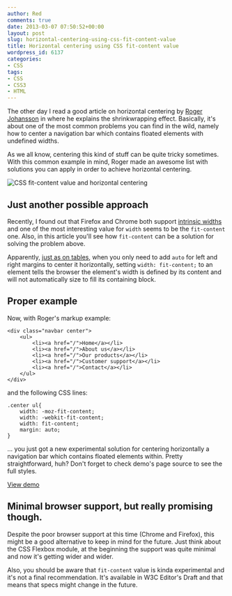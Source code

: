 ```yaml
---
author: Red
comments: true
date: 2013-03-07 07:50:52+00:00
layout: post
slug: horizontal-centering-using-css-fit-content-value
title: Horizontal centering using CSS fit-content value
wordpress_id: 6137
categories:
- CSS
tags:
- CSS
- CSS3
- HTML
---
```


The other day I read a good article on horizontal centering by [Roger Johansson](http://www.456bereastreet.com/archive/201303/how_to_shrinkwrap_and_center_elements_horizontally/) in where he explains the shrinkwrapping effect. Basically, it's about one of the most common problems you can find in the wild, namely how to center a navigation bar which contains floated elements with undefined widths.

As we all know, centering this kind of stuff can be quite tricky sometimes. With this common example in mind, Roger made an awesome list with solutions you can apply in order to achieve horizontal centering.

![CSS fit-content value and horizontal centering](http://www.red-team-design.com/wp-content/uploads/2013/03/css-fit-content-value.png)

<!-- more -->



## Just another possible approach



Recently, I found out that Firefox and Chrome both support [intrinsic widths](http://dev.w3.org/csswg/css3-box/#the-width-and-height-properties) and one of the most interesting value for `width` seems to be the `fit-content` one. Also, in this article you'll see how `fit-content` can be a solution for solving the problem above.

Apparently, [just as on tables](http://www.w3.org/TR/CSS2/tables.html#table-display), when you only need to add `auto` for left and right margins to center it horizontally, setting `width: fit-content;` to an element tells the browser the element's width is defined by its content and will not automatically size to fill its containing block.



## Proper example


Now, with Roger's markup example:


    
    
    <div class="navbar center">
        <ul>
            <li><a href="/">Home</a></li>
            <li><a href="/">About us</a></li>
            <li><a href="/">Our products</a></li>
            <li><a href="/">Customer support</a></li>
            <li><a href="/">Contact</a></li>
        </ul>
    </div>
    



and the following CSS lines:


    
    
    .center ul{
        width: -moz-fit-content;
        width: -webkit-fit-content;
        width: fit-content;
        margin: auto;   
    }
    



... you just got a new experimental solution for centering horizontally a navigation bar which contains floated elements within. Pretty straightforward, huh? Don't forget to check demo's page source to see the full styles.




[View demo](http://www.red-team-design.com/wp-content/uploads/2013/03/horizontal-centering-using-css-fit-content-value-demo.html)






## Minimal browser support, but really promising though.



Despite the poor browser support at this time (Chrome and Firefox), this might be a good alternative to keep in mind for the future. Just think about the CSS Flexbox module, at the beginning the support was quite minimal and now it's getting wider and wider.

Also, you should be aware that `fit-content` value is kinda experimental and it's not a final recommendation. It's available in W3C Editor's Draft and that means that specs might change in the future.

